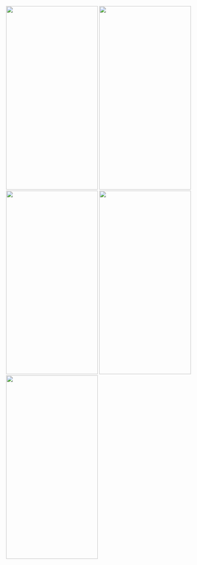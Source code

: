 
<img src="https://user-images.githubusercontent.com/113818392/211770942-90284470-f361-492a-a657-a452da6ced42.jpg" height="500" width="250">

<img src="https://user-images.githubusercontent.com/113818392/211311806-e56ac870-3fff-4110-8645-5b80e866afa8.jpg" height="500" width="250">
<img src="https://user-images.githubusercontent.com/113818392/211311818-661c1f00-ebd9-41c9-8a9a-e8a634bab231.jpg" height="500" width="250">

<img src="https://user-images.githubusercontent.com/113818392/211312036-ac74287f-65af-473e-b639-e7c1e150da8b.gif" height="500" width="250">
<img src="https://user-images.githubusercontent.com/113818392/211312064-75bde24f-8e6c-4c1d-bd2e-04ac4cc23fa5.jpg" height="500" width="250">
